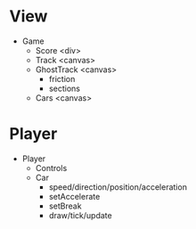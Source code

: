 # View

- Game
    - Score \<div\>
    - Track \<canvas\>
    - GhostTrack \<canvas\>
        - friction
        - sections
    - Cars  \<canvas\>


# Player

- Player
    - Controls
    - Car
        - speed/direction/position/acceleration
        - setAccelerate
        - setBreak
        - draw/tick/update